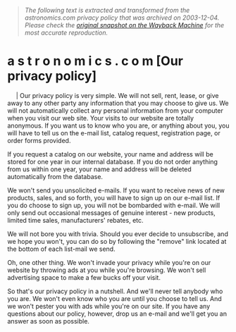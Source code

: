 > *The following text is extracted and transformed from the astronomics.com privacy policy that was archived on 2003-12-04. Please check the [original snapshot on the Wayback Machine](https://web.archive.org/web/20031204223204id_/http%3A//www.astronomics.com/main/privacy.asp%3F) for the most accurate reproduction.*

# a s t r o n o m i c s . c o m [Our privacy policy]

     |  Our privacy policy is very simple. We will not sell, rent, lease, or give away to any other party any information that you may choose to give us. We will not automatically collect any personal information from your computer when you visit our web site. Your visits to our website are totally anonymous. If you want us to know who you are, or anything about you, you will have to tell us on the e-mail list, catalog request, registration page, or order forms provided. 

If you request a catalog on our website, your name and address will be stored for one year in our internal database. If you do not order anything from us within one year, your name and address will be deleted automatically from the database. 

We won't send you unsolicited e-mails. If you want to receive news of new products, sales, and so forth, you will have to sign up on our e-mail list. If you do choose to sign up, you will not be bombarded with e-mail. We will only send out occasional messages of genuine interest - new products, limited time sales, manufacturers' rebates, etc. 

We will not bore you with trivia. Should you ever decide to unsubscribe, and we hope you won't, you can do so by following the "remove" link located at the bottom of each list-mail we send. 

Oh, one other thing. We won't invade your privacy while you're on our website by throwing ads at you while you're browsing. We won't sell advertising space to make a few bucks off your visit. 

So that's our privacy policy in a nutshell. And we'll never tell anybody who you are. We won't even know who you are until you choose to tell us. And we won't pester you with ads while you're on our site. If you have any questions about our policy, however, drop us an e-mail and we'll get you an answer as soon as possible. 
